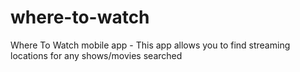 # where-to-watch
Where To Watch mobile app - This app allows you to find streaming locations for any shows/movies searched
